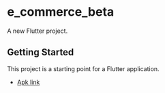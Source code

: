 # e_commerce_beta

A new Flutter project.

## Getting Started

This project is a starting point for a Flutter application.

- [Apk link](https://drive.google.com/open?id=1c4KJfPgRvexPIBugJ_JdQ9H4fgbPbcDe)

